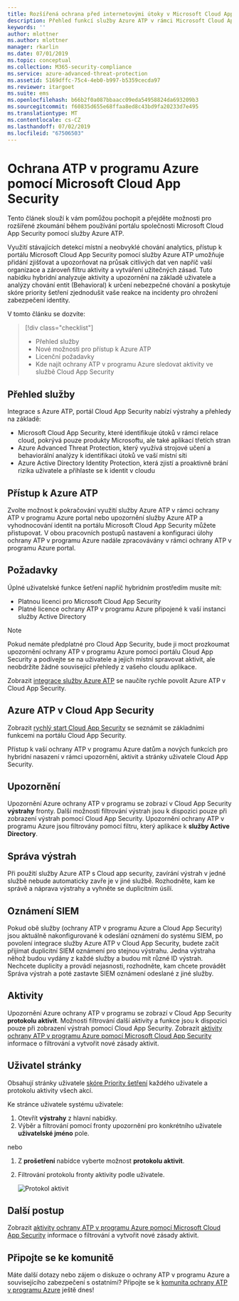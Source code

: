 ```yaml
---
title: Rozšířená ochrana před internetovými útoky v Microsoft Cloud App Security | Dokumentace Microsoftu
description: Přehled funkcí služby Azure ATP v rámci Microsoft Cloud App Security.
keywords: ''
author: mlottner
ms.author: mlottner
manager: rkarlin
ms.date: 07/01/2019
ms.topic: conceptual
ms.collection: M365-security-compliance
ms.service: azure-advanced-threat-protection
ms.assetid: 5169dffc-75c4-4eb0-b997-b5359cecda97
ms.reviewer: itargoet
ms.suite: ems
ms.openlocfilehash: b66b2f0a087bbaacc09eda54958824da693209b3
ms.sourcegitcommit: f60835d655e68ffaa8ed8c43bd9fa20233d7e495
ms.translationtype: MT
ms.contentlocale: cs-CZ
ms.lasthandoff: 07/02/2019
ms.locfileid: "67506503"
---
```

# <a name="using-azure-atp-with-microsoft-cloud-app-security"></a>Ochrana ATP v programu Azure pomocí Microsoft Cloud App Security 


Tento článek slouží k vám pomůžou pochopit a přejděte možnosti pro rozšířené zkoumání během používání portálu společnosti Microsoft Cloud App Security pomocí služby Azure ATP. 

Využití stávajících detekcí místní a neobvyklé chování analytics, přístup k portálu Microsoft Cloud App Security pomocí služby Azure ATP umožňuje přidání zjišťovat a upozorňovat na průsak citlivých dat ven napříč vaší organizace a zároveň filtru aktivity a vytváření užitečných zásad. Tuto nabídku hybridní analyzuje aktivity a upozornění na základě uživatele a analýzy chování entit (Behavioral) k určení nebezpečné chování a poskytuje skóre priority šetření zjednodušit vaše reakce na incidenty pro ohrožení zabezpečení identity. 

V tomto článku se dozvíte:

> [!div class="checklist"]
> * Přehled služby
> * Nové možnosti pro přístup k Azure ATP
> * Licenční požadavky
> * Kde najít ochrany ATP v programu Azure sledovat aktivity ve službě Cloud App Security

## <a name="service-overview"></a>Přehled služby

Integrace s Azure ATP, portál Cloud App Security nabízí výstrahy a přehledy na základě:
- Microsoft Cloud App Security, které identifikuje útoků v rámci relace cloud, pokrývá pouze produkty Microsoftu, ale také aplikací třetích stran
- Azure Advanced Threat Protection, který využívá strojové učení a behaviorální analýzy k identifikaci útoků ve vaší místní síti
- Azure Active Directory Identity Protection, která zjistí a proaktivně brání rizika uživatele a přihlaste se k identit v cloudu

## <a name="access-azure-atp"></a>Přístup k Azure ATP

Zvolte možnost k pokračování využití služby Azure ATP v rámci ochrany ATP v programu Azure portal nebo upozornění služby Azure ATP a vyhodnocování identit na portálu Microsoft Cloud App Security můžete přistupovat. V obou pracovních postupů nastavení a konfiguraci úlohy ochrany ATP v programu Azure nadále zpracovávány v rámci ochrany ATP v programu Azure portal. 

 

## <a name="prerequisites"></a>Požadavky

Úplné uživatelské funkce šetření napříč hybridním prostředím musíte mít:
- Platnou licenci pro Microsoft Cloud App Security
- Platné licence ochrany ATP v programu Azure připojené k vaší instanci služby Active Directory
 
>[!NOTE]
>Pokud nemáte předplatné pro Cloud App Security, bude ji moct prozkoumat upozornění ochrany ATP v programu Azure pomocí portálu Cloud App Security a podívejte se na uživatele a jejich místní spravovat aktivit, ale neobdržíte žádné související přehledy z vašeho cloudu aplikace.

Zobrazit [integrace služby Azure ATP](https://docs.microsoft.com/cloud-app-security/aatp-integration) se naučíte rychle povolit Azure ATP v Cloud App Security.  
 
## <a name="azure-atp-in-cloud-app-security"></a>Azure ATP v Cloud App Security 

Zobrazit [rychlý start Cloud App Security](https://docs.microsoft.com/cloud-app-security/getting-started-with-cloud-app-security) se seznámit se základními funkcemi na portálu Cloud App Security. 

Přístup k vaší ochrany ATP v programu Azure datům a nových funkcích pro hybridní nasazení v rámci upozornění, aktivit a stránky uživatele Cloud App Security. 

## <a name="alerts"></a>Upozornění

Upozornění Azure ochrany ATP v programu se zobrazí v Cloud App Security **výstrahy** fronty. Další možnosti filtrování výstrah jsou k dispozici pouze při zobrazení výstrah pomocí Cloud App Security. Upozornění ochrany ATP v programu Azure jsou filtrovány pomocí filtru, který aplikace k **služby Active Directory**. 

## <a name="alert-management"></a>Správa výstrah
Při použití služby Azure ATP s Cloud app security, zavírání výstrah v jedné službě nebude automaticky zavře je v jiné službě. Rozhodněte, kam ke správě a náprava výstrahy a vyhněte se duplicitním úsilí. 

## <a name="siem-notification"></a>Oznámení SIEM

Pokud obě služby (ochrany ATP v programu Azure a Cloud App Security) jsou aktuálně nakonfigurované k odeslání oznámení do systému SIEM, po povolení integrace služby Azure ATP v Cloud App Security, budete začít přijímat duplicitní SIEM oznámení pro stejnou výstrahu. Jedna výstraha něhož budou vydány z každé služby a budou mít různé ID výstrah. Nechcete duplicity a provádí nejasnosti, rozhodněte, kam chcete provádět Správa výstrah a poté zastavte SIEM oznámení odeslané z jiné služby.  

## <a name="activities"></a>Aktivity

Upozornění Azure ochrany ATP v programu se zobrazí v Cloud App Security **protokolu aktivit**. Možnosti filtrování další aktivity a funkce jsou k dispozici pouze při zobrazení výstrah pomocí Cloud App Security. Zobrazit [aktivity ochrany ATP v programu Azure pomocí Microsoft Cloud App Security](https://docs.microsoft.com/azure-advanced-threat-protection/atp-activities-filtering-mcas) informace o filtrování a vytvořit nové zásady aktivit.  

## <a name="user-pages"></a>Uživatel stránky 

Obsahují stránky uživatele [skóre Priority šetření](https://docs.microsoft.com/cloud-app-security/tutorial-ueba) každého uživatele a protokolu aktivity všech akcí. 

Ke stránce uživatele systému uživatele:
1. Otevřít **výstrahy** z hlavní nabídky.
1. Výběr a filtrování pomocí fronty upozornění pro konkrétního uživatele **uživatelské jméno** pole.

 nebo

1. Z **prošetření** nabídce vyberte možnost **protokolu aktivit**. 
1. Filtrování protokolu fronty aktivity podle uživatele. 

    ![Protokol aktivit](media/atp-mcas-activity-filter.png)

## <a name="next-steps"></a>Další postup

Zobrazit [aktivity ochrany ATP v programu Azure pomocí Microsoft Cloud App Security](https://docs.microsoft.com/azure-advanced-threat-protection/atp-activities-filtering-mcas) informace o filtrování a vytvořit nové zásady aktivit. 
  
## <a name="join-the-community"></a>Připojte se ke komunitě

Máte další dotazy nebo zájem o diskuze o ochrany ATP v programu Azure a souvisejícího zabezpečení s ostatními? Připojte se k [komunita ochrany ATP v programu Azure](https://techcommunity.microsoft.com/t5/Azure-Advanced-Threat-Protection/bd-p/AzureAdvancedThreatProtection) ještě dnes!




